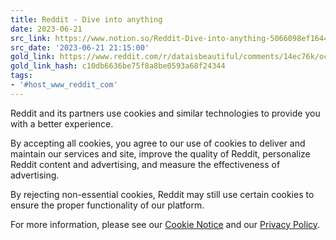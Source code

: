 ```yaml
---
title: Reddit - Dive into anything
date: 2023-06-21
src_link: https://www.notion.so/Reddit-Dive-into-anything-5066098ef164464aa6c5bedaf1bced0e
src_date: '2023-06-21 21:15:00'
gold_link: https://www.reddit.com/r/dataisbeautiful/comments/14ec76k/oc_population_density_maps_egypt_germany/?rdt=0
gold_link_hash: c10db6636be75f8a8be0593a68f24344
tags:
- '#host_www_reddit_com'
---
```




 Reddit and its partners use cookies and similar technologies to provide you with a better experience.
 



 By accepting all cookies, you agree to our use of cookies to deliver and maintain our services and site, improve the quality of Reddit, personalize Reddit content and advertising, and measure the effectiveness of advertising.
 



 By rejecting non-essential cookies, Reddit may still use certain cookies to ensure the proper functionality of our platform.
 



 For more information, please see our
 [Cookie Notice](https://reddit.com/en-us/policies/cookies)
 and our
 [Privacy Policy](https://reddit.com/en-us/policies/privacy-policy).